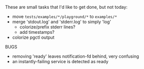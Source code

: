 These are small tasks that I'd like to get done, but not today:

 * move `tests/examples/*/playground/*` to `examples/*`
 * merge 'stdout.log' and 'stderr.log' to simply 'log'
    * colorize/prefix stderr lines?
    * add timestamps?
 * colorize pgctl output

BUGS
 * removing 'ready' leaves notification-fd behind, very confusing
 * an instantly-failing service is detected as ready
